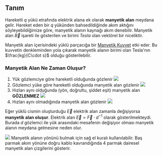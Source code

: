 ## Tanım
Hareketli $q$ yükü etrafında elektrik alana ek olarak **manyetik alan** meydana gelir. Hareket eden bir $q$ yükünden bahsedildiğinde akım aktığını söyleyebildiğimize göre, manyetik alanın kaynağı akım denebilir. Manyetik alan $\overrightarrow B$  işareti ile gösterilen ve birimi *Tesla* olan vektörel bir niceliktir.

Manyetik alan içerisindeki yüklü parçacığa bir [Manyetik Kuvvet](Manyetik%20Kuvvet.md) etki eder. Bu kuvvetin denkleminden yola çıkarak manyetik alanın birimi olan Tesla'nın $\frac{kg}{C\cdot s}$ olduğu gösterilebilir. 

### Manyetik Alan Ne Zaman Oluşur?
1. Yük gözlemciye göre hareketli olduğunda gözlenir
    ![](Pasted%20image%2020220605134335.png)
2. Gözlemci yüke göre hareketli olduğunda manyetik alan gözlenir
![](Pasted%20image%2020220605134410.png)
3. Hızları aynı olduğunda (yön, doğrultu, şiddet eşit) manyetik alan **GÖZLENMEZ**
![](Pasted%20image%2020220605134537.png)
4. Hızları aynı olmadığında manyetik alan gözlenir
![](Pasted%20image%2020220605134657.png)

Eğer yüklü cismin oluşturduğu $\overrightarrow E$ elektrik alan zamanla değişiyorsa **manyetik alan oluşur**. Elektrik alan $\overrightarrow E=\overrightarrow F\cdot d^{-1}$ olarak gösterilmekteydi. Burada $d$ gözlemci ile yük arasındaki mesafenin değişiyor olması manyetik alanın meydana gelmesine neden olur.

![](Pasted%20image%2020220605145332.png)
Manyetik alanın yönünü bulmak için sağ el kuralı kullanılabilir. Baş parmak akım yönüne doğru kablo kavrandığında 4 parmak dairesel manyetik alan çizgilerini gösterir. 